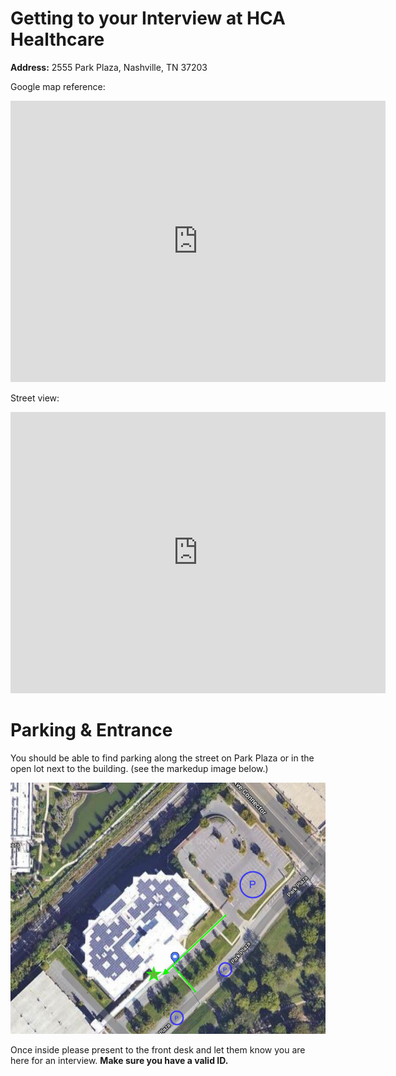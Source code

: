 # Getting to your Interview at HCA Healthcare

**Address:** 2555 Park Plaza, Nashville, TN 37203

Google map reference:
<iframe src="https://www.google.com/maps/embed?pb=!1m18!1m12!1m3!1d8720.69025807606!2d-86.8258159733514!3d36.15054124623785!2m3!1f0!2f0!3f0!3m2!1i1024!2i768!4f13.1!3m3!1m2!1s0x886466b398b3eda7%3A0xdf7225216e55986!2sHCA%20Healthcare%20Building%204!5e0!3m2!1sen!2sus!4v1664467972156!5m2!1sen!2sus" width="600" height="450" style="border:0;" allowfullscreen="" loading="lazy" referrerpolicy="no-referrer-when-downgrade"></iframe>

Street view:
<iframe src="https://www.google.com/maps/embed?pb=!4v1664465888189!6m8!1m7!1sgvwTwLI6MG3ddnyxG3cimw!2m2!1d36.14960928160001!2d-86.81832694705867!3f266.5570820668237!4f4.232400225573187!5f0.7820865974627469" width="600" height="450" style="border:0;" allowfullscreen="" loading="lazy" referrerpolicy="no-referrer-when-downgrade"></iframe>

# Parking & Entrance
You should be able to find parking along the street on Park Plaza or in the open lot next to the building. (see the markedup image below.)

![Parking Image](./assets/parking-image.png)

Once inside please present to the front desk and let them know you are here for an interview. **Make sure you have a valid ID.**


